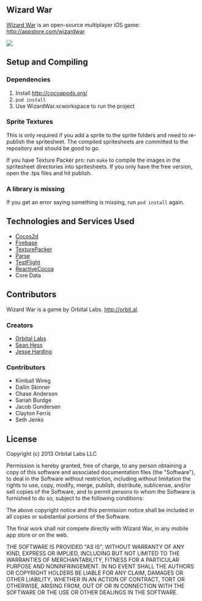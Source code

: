 Wizard War
----------

[Wizard War][appstore] is an open-source multiplayer iOS game: http://appstore.com/wizardwar

[<img src="http://i.imgur.com/y2FlmUJ.png">][appstore]


Setup and Compiling
-------------------

### Dependencies

1. Install http://cocoapods.org/
2. `pod install`
3. Use WizardWar.xcworkspace to run the project

### Sprite Textures

This is only required if you add a sprite to the sprite folders and need to re-publish the spritesheet. The compiled spritesheets are committed to the repository and should be good to go. 

If you have Texture Packer pro: run `make` to compile the images in the spritesheet directories into spritesheets. If you only have the free version, open the .tps files and hit publish. 

### A library is missing

If you get an error saying something is missing, run `pod install` again. 


Technologies and Services Used
------------------------------

- [Cocos2d](http://www.cocos2d-iphone.org/)
- [Firebase](http://firebase.com/)
- [TexturePacker](http://www.codeandweb.com/texturepacker)
- [Parse](https://parse.com/)
- [TestFlight](testflightapp.com)
- [ReactiveCocoa](https://github.com/ReactiveCocoa/ReactiveCocoa)
- Core Data

Contributors
------------

Wizard War is a game by Orbital Labs. http://orbit.al. 

### Creators

- [Orbital Labs](http://orbit.al)
- [Sean Hess](http://seanhess.github.com)
- [Jesse Harding](http://jesseharding.com)

### Contributors

- Kimball Wireg
- Dallin Skinner
- Chase Anderson
- Sariah Burdge
- Jacob Gundersen
- Clayton Ferris
- Seth Jenks


License
-------

Copyright (c) 2013 Orbital Labs LLC

Permission is hereby granted, free of charge, to any person obtaining a copy
of this software and associated documentation files (the "Software"), to deal
in the Software without restriction, including without limitation the rights
to use, copy, modify, merge, publish, distribute, sublicense, and/or sell
copies of the Software, and to permit persons to whom the Software is
furnished to do so, subject to the following conditions:

The above copyright notice and this permission notice shall be included in
all copies or substantial portions of the Software.

The final work shall not compete directly with Wizard War, in any mobile app store or on the web. 

THE SOFTWARE IS PROVIDED "AS IS", WITHOUT WARRANTY OF ANY KIND, EXPRESS OR
IMPLIED, INCLUDING BUT NOT LIMITED TO THE WARRANTIES OF MERCHANTABILITY,
FITNESS FOR A PARTICULAR PURPOSE AND NONINFRINGEMENT. IN NO EVENT SHALL THE
AUTHORS OR COPYRIGHT HOLDERS BE LIABLE FOR ANY CLAIM, DAMAGES OR OTHER
LIABILITY, WHETHER IN AN ACTION OF CONTRACT, TORT OR OTHERWISE, ARISING FROM,
OUT OF OR IN CONNECTION WITH THE SOFTWARE OR THE USE OR OTHER DEALINGS IN
THE SOFTWARE.







[appstore]: http://appstore.com/wizardwar

